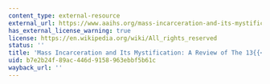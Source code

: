 ```yaml
---
content_type: external-resource
external_url: https://www.aaihs.org/mass-incarceration-and-its-mystification-a-review-of-the-13th/
has_external_license_warning: true
license: https://en.wikipedia.org/wiki/All_rights_reserved
status: ''
title: 'Mass Incarceration and Its Mystification: A Review of The 13{{< sup "th" >}}'
uid: b7e2b24f-89ac-446d-9158-963ebbf5b61c
wayback_url: ''
---
```

